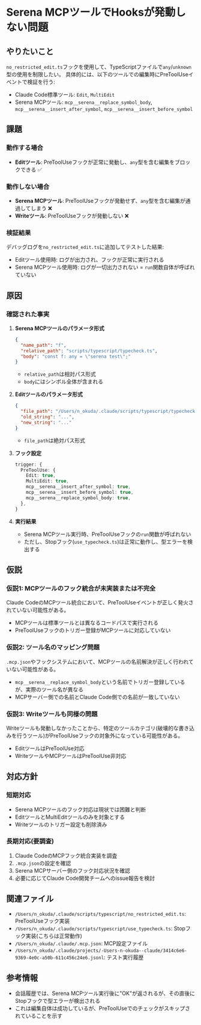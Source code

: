 # Serena MCPツールでHooksが発動しない問題

## やりたいこと

`no_restricted_edit.ts`フックを使用して、TypeScriptファイルで`any`/`unknown`型の使用を制限したい。
具体的には、以下のツールでの編集時にPreToolUseイベントで検証を行う:
- Claude Code標準ツール: `Edit`, `MultiEdit`
- Serena MCPツール: `mcp__serena__replace_symbol_body`, `mcp__serena__insert_after_symbol`, `mcp__serena__insert_before_symbol`

## 課題

### 動作する場合
- **Editツール**: PreToolUseフックが正常に発動し、`any`型を含む編集をブロックできる ✅

### 動作しない場合
- **Serena MCPツール**: PreToolUseフックが発動せず、`any`型を含む編集が通過してしまう ❌
- **Writeツール**: PreToolUseフックが発動しない ❌

### 検証結果

デバッグログを`no_restricted_edit.ts`に追加してテストした結果:
- Editツール使用時: ログが出力され、フックが正常に実行される
- Serena MCPツール使用時: ログが一切出力されない = `run`関数自体が呼ばれていない

## 原因

### 確認された事実

1. **Serena MCPツールのパラメータ形式**
   ```json
   {
     "name_path": "f",
     "relative_path": "scripts/typescript/typecheck.ts",
     "body": "const f: any = \"serena test\";"
   }
   ```
   - `relative_path`は相対パス形式
   - `body`にはシンボル全体が含まれる

2. **Editツールのパラメータ形式**
   ```json
   {
     "file_path": "/Users/n_okuda/.claude/scripts/typescript/typecheck.ts",
     "old_string": "...",
     "new_string": "..."
   }
   ```
   - `file_path`は絶対パス形式

3. **フック設定**
   ```typescript
   trigger: {
     PreToolUse: {
       Edit: true,
       MultiEdit: true,
       mcp__serena__insert_after_symbol: true,
       mcp__serena__insert_before_symbol: true,
       mcp__serena__replace_symbol_body: true,
     },
   }
   ```

4. **実行結果**
   - Serena MCPツール実行時、PreToolUseフックの`run`関数が呼ばれない
   - ただし、Stopフック(`use_typecheck.ts`)は正常に動作し、型エラーを検出する

## 仮説

### 仮説1: MCPツールのフック統合が未実装または不完全
Claude CodeのMCPツール統合において、PreToolUseイベントが正しく発火されていない可能性がある。
- MCPツールは標準ツールとは異なるコードパスで実行される
- PreToolUseフックのトリガー登録がMCPツールに対応していない

### 仮説2: ツール名のマッピング問題
`.mcp.json`やフックシステムにおいて、MCPツールの名前解決が正しく行われていない可能性がある。
- `mcp__serena__replace_symbol_body`という名前でトリガー登録しているが、実際のツール名が異なる
- MCPサーバー側での名前とClaude Code側での名前が一致していない

### 仮説3: Writeツールも同様の問題
Writeツールも発動しなかったことから、特定のツールカテゴリ(破壊的な書き込みを行うツール)がPreToolUseフックの対象外になっている可能性がある。
- EditツールはPreToolUse対応
- WriteツールやMCPツールはPreToolUse非対応

## 対応方針

### 短期対応
- Serena MCPツールのフック対応は現状では困難と判断
- EditツールとMultiEditツールのみを対象とする
- Writeツールのトリガー設定も削除済み

### 長期対応(要調査)
1. Claude CodeのMCPフック統合実装を調査
2. `.mcp.json`の設定を確認
3. Serena MCPサーバー側のフック対応状況を確認
4. 必要に応じてClaude Code開発チームへのissue報告を検討

## 関連ファイル
- `/Users/n_okuda/.claude/scripts/typescript/no_restricted_edit.ts`: PreToolUseフック実装
- `/Users/n_okuda/.claude/scripts/typescript/use_typecheck.ts`: Stopフック実装(こちらは正常動作)
- `/Users/n_okuda/.claude/.mcp.json`: MCP設定ファイル
- `/Users/n_okuda/.claude/projects/-Users-n-okuda--claude/3414c6e6-9369-4e0c-a50b-611c456c24e6.jsonl`: テスト実行履歴

## 参考情報
- 会話履歴では、Serena MCPツール実行後に"OK"が返されるが、その直後にStopフックで型エラーが検出される
- これは編集自体は成功しているが、PreToolUseでのチェックがスキップされていることを示す